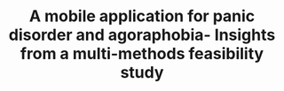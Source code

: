 --- 
abstract: '' 
authors: 
 - L Ebenfeld
 -  SK Stegemann
 -  D Lehr
 -  admin
 -  B Funk
 -  H Riper
 -  M Berking
doi: '' 
featured: false 
publication: '*Internet Interventions*, 219' 
publication_short: '' 
publishDate: '2020-01-01' 
title: 'A mobile application for panic disorder and agoraphobia- Insights from a multi-methods feasibility study' 
url_code: '' 
url_dataset: '' 
url_pdf: '' 
url_poster: '' 
url_project: '' 
url_slides: '' 
url_source: '' 
url_video: '' 
---